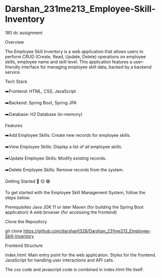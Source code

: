 # Darshan_231me213_Employee-Skill-Inventory
180 dc assignment

Overview

The Employee Skill Inventory is a web application that allows users to perform CRUD (Create, Read, Update, Delete) operations on employee skills, employee name and skill level. This application features a user-friendly interface for managing employee skill data, backed by a backend service.


Tech Stack

:arrow_right:Frontend: HTML, CSS, JavaScript

:arrow_right:Backend: Spring Boot, Spring JPA

:arrow_right:Database: H2 Database (in-memory)


Features

:arrow_right:Add Employee Skills: Create new records for employee skills.

:arrow_right:View Employee Skills: Display a list of all employee skills.

:arrow_right:Update Employee Skills: Modify existing records.

:arrow_right:Delete Employee Skills: Remove records from the system.

Getting Started :red_circle: :yellow_circle: :green_circle:

To get started with the Employee Skill Management System, follow the steps below:

Prerequisites
Java JDK 11 or later
Maven (for building the Spring Boot application)
A web browser (for accessing the frontend)

Clone the Repository

git clone https://github.com/darshan1328/Darshan_231me213_Employee-Skill-Inventory


Frontend Structure

index.html: Main entry point for the web application.
            Styles for the frontend.
            JavaScript for handling user interactions and API calls.

The css code and javascript code is combined in index.html file itself.


